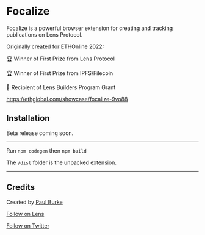 # Focalize

Focalize is a powerful browser extension for creating and tracking publications on Lens Protocol. 

Originally created for ETHOnline 2022:

🏆 Winner of First Prize from Lens Protocol   

🏆 Winner of First Prize from IPFS/Filecoin

🌿 Recipient of Lens Builders Program Grant

https://ethglobal.com/showcase/focalize-9vo88

## Installation

Beta release coming soon.

---

Run `npm codegen` then `npm build` 

The `/dist` folder is the unpacked extension.

---

## Credits

Created by [Paul Burke](https://paulburke.co)

[Follow on Lens](https://lenster.xyz/u/paulburke.lens)

[Follow on Twitter](https://twitter.com/FocalizeExt)
